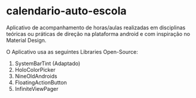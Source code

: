calendario-auto-escola
======================

Aplicativo de acompanhamento de horas/aulas realizadas em disciplinas teóricas ou práticas de direção na plataforma android e com inspiração no Material Design.

O Aplicativo usa as seguintes Libraries Open-Source:

 1. SystemBarTint (Adaptado)
 2. HoloColorPicker
 3. NineOldAndroids
 4. FloatingActionButton
 5. InfiniteViewPager
